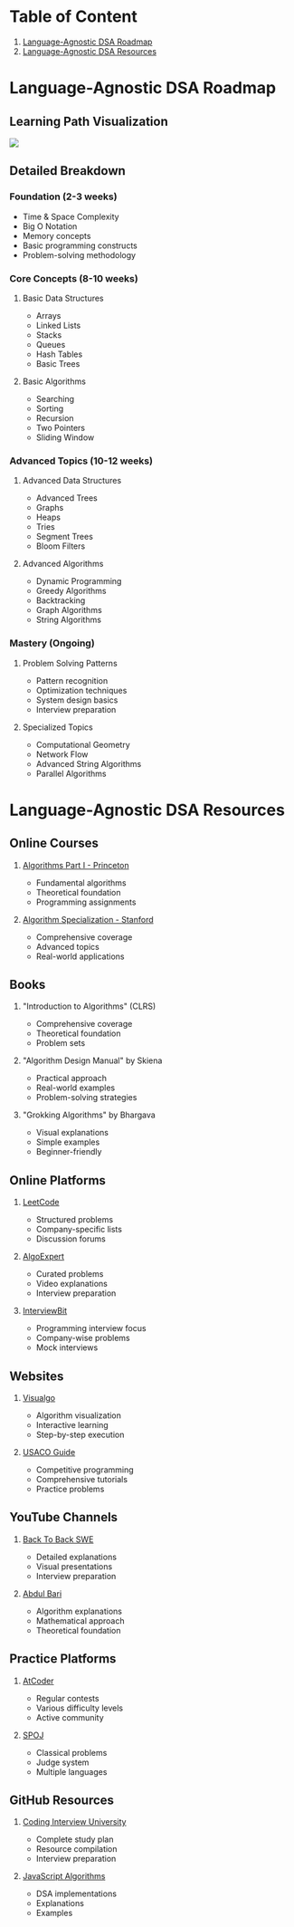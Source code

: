 # Table of Content
1. [Language-Agnostic DSA Roadmap](#language-agnostic-dsa-roadmap)
2. [Language-Agnostic DSA Resources](#language-agnostic-dsa-resources)

# Language-Agnostic DSA Roadmap

## Learning Path Visualization
[![](https://mermaid.ink/img/pako:eNp9kstuwjAQRX_F8hp-IItKIQ9YFBUprJqwGOIhsRTbkR9IFPHvdZyYLtrizdiec0dzx77TVjGkCe00jD055o0kfqV1ZUHbE1mv38imPmjl80Jw2ZENGN4a8nEhqbyRd5Cdgw5Ps24TBFkdIJKDBVJZ7VrrNJqFyQKTL0w6dEpz24uYzkO6qFN2Bdki-6dKEbDyB_tVqAzEdmr-PKAglRquk4EDWItaRmwbsF1djdhyGPiXr3VUo_fogRkx7jyPp6GlcpKB5Uo2dLE8B5TsDzxTGkmmfIOjNVGRLUZfCZ-25laitFisvZLuwXh_tyjZzmH3lNAVFagFcOaf_T5dN9T2KLChid8yvIAb7CR_eBScVdVNtjTxL4ArqpXr-nhwo58F5hym30GTCwzG344gP5WK58c3ZK7B-A?type=png)](https://mermaid.live/edit#pako:eNp9kstuwjAQRX_F8hp-IItKIQ9YFBUprJqwGOIhsRTbkR9IFPHvdZyYLtrizdiec0dzx77TVjGkCe00jD055o0kfqV1ZUHbE1mv38imPmjl80Jw2ZENGN4a8nEhqbyRd5Cdgw5Ps24TBFkdIJKDBVJZ7VrrNJqFyQKTL0w6dEpz24uYzkO6qFN2Bdki-6dKEbDyB_tVqAzEdmr-PKAglRquk4EDWItaRmwbsF1djdhyGPiXr3VUo_fogRkx7jyPp6GlcpKB5Uo2dLE8B5TsDzxTGkmmfIOjNVGRLUZfCZ-25laitFisvZLuwXh_tyjZzmH3lNAVFagFcOaf_T5dN9T2KLChid8yvIAb7CR_eBScVdVNtjTxL4ArqpXr-nhwo58F5hym30GTCwzG344gP5WK58c3ZK7B-A)

## Detailed Breakdown

### Foundation (2-3 weeks)
- Time & Space Complexity
- Big O Notation
- Memory concepts
- Basic programming constructs
- Problem-solving methodology

### Core Concepts (8-10 weeks)
1. Basic Data Structures
   - Arrays
   - Linked Lists
   - Stacks
   - Queues
   - Hash Tables
   - Basic Trees

2. Basic Algorithms
   - Searching
   - Sorting
   - Recursion
   - Two Pointers
   - Sliding Window

### Advanced Topics (10-12 weeks)
1. Advanced Data Structures
   - Advanced Trees
   - Graphs
   - Heaps
   - Tries
   - Segment Trees
   - Bloom Filters

2. Advanced Algorithms
   - Dynamic Programming
   - Greedy Algorithms
   - Backtracking
   - Graph Algorithms
   - String Algorithms

### Mastery (Ongoing)
1. Problem Solving Patterns
   - Pattern recognition
   - Optimization techniques
   - System design basics
   - Interview preparation

2. Specialized Topics
   - Computational Geometry
   - Network Flow
   - Advanced String Algorithms
   - Parallel Algorithms

# Language-Agnostic DSA Resources

## Online Courses
1. [Algorithms Part I - Princeton](https://www.coursera.org/learn/algorithms-part1)
   - Fundamental algorithms
   - Theoretical foundation
   - Programming assignments

2. [Algorithm Specialization - Stanford](https://www.coursera.org/specializations/algorithms)
   - Comprehensive coverage
   - Advanced topics
   - Real-world applications

## Books
1. "Introduction to Algorithms" (CLRS)
   - Comprehensive coverage
   - Theoretical foundation
   - Problem sets

2. "Algorithm Design Manual" by Skiena
   - Practical approach
   - Real-world examples
   - Problem-solving strategies

3. "Grokking Algorithms" by Bhargava
   - Visual explanations
   - Simple examples
   - Beginner-friendly

## Online Platforms
1. [LeetCode](https://leetcode.com/)
   - Structured problems
   - Company-specific lists
   - Discussion forums

2. [AlgoExpert](https://www.algoexpert.io/)
   - Curated problems
   - Video explanations
   - Interview preparation

3. [InterviewBit](https://www.interviewbit.com/)
   - Programming interview focus
   - Company-wise problems
   - Mock interviews

## Websites
1. [Visualgo](https://visualgo.net/)
   - Algorithm visualization
   - Interactive learning
   - Step-by-step execution

2. [USACO Guide](https://usaco.guide/)
   - Competitive programming
   - Comprehensive tutorials
   - Practice problems

## YouTube Channels
1. [Back To Back SWE](https://www.youtube.com/channel/UCmJz2DV1a3yfgrR7GqRtUUA)
   - Detailed explanations
   - Visual presentations
   - Interview preparation

2. [Abdul Bari](https://www.youtube.com/channel/UCZCFT11CWBi3MHNlGf019nw)
   - Algorithm explanations
   - Mathematical approach
   - Theoretical foundation

## Practice Platforms
1. [AtCoder](https://atcoder.jp/)
   - Regular contests
   - Various difficulty levels
   - Active community

2. [SPOJ](https://www.spoj.com/)
   - Classical problems
   - Judge system
   - Multiple languages

## GitHub Resources
1. [Coding Interview University](https://github.com/jwasham/coding-interview-university)
   - Complete study plan
   - Resource compilation
   - Interview preparation

2. [JavaScript Algorithms](https://github.com/trekhleb/javascript-algorithms)
   - DSA implementations
   - Explanations
   - Examples
